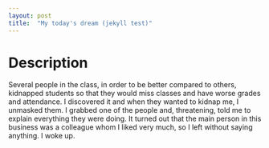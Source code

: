 ```yaml
---
layout: post
title:  "My today's dream (jekyll test)"
---
```


# Description
Several people in the class, in order to be better compared to others, kidnapped students so that they would miss classes and have worse grades and attendance.
I discovered it and when they wanted to kidnap me, I unmasked them. I grabbed one of the people and, threatening, told me to explain everything they were doing.
It turned out that the main person in this business was a colleague whom I liked very much, so I left without saying anything. I woke up.
